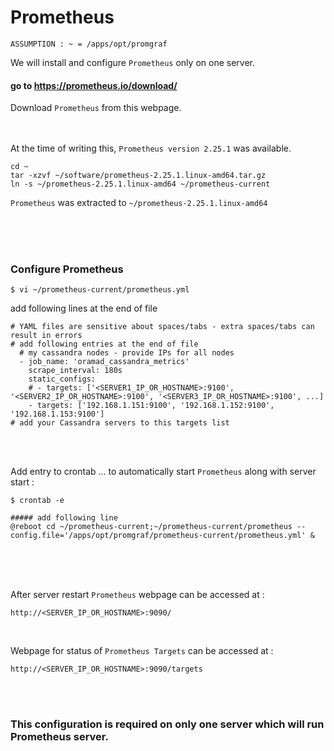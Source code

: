 # Prometheus

` ASSUMPTION : ~ = /apps/opt/promgraf `

We will install and configure ` Prometheus ` only on one server.

#### go to https://prometheus.io/download/

Download ` Prometheus ` from this webpage. <br><br><br>

At the time of writing this, ` Prometheus version 2.25.1 ` was available. <br>

```
cd ~
tar -xzvf ~/software/prometheus-2.25.1.linux-amd64.tar.gz
ln -s ~/prometheus-2.25.1.linux-amd64 ~/prometheus-current
```

` Prometheus ` was extracted to ` ~/prometheus-2.25.1.linux-amd64 `

<br><br><br>

### Configure Prometheus

```
$ vi ~/prometheus-current/prometheus.yml
```
add following lines at the end of file
```
# YAML files are sensitive about spaces/tabs - extra spaces/tabs can result in errors
# add following entries at the end of file
  # my cassandra nodes - provide IPs for all nodes
  - job_name: 'oramad_cassandra_metrics'
    scrape_interval: 180s
    static_configs:
    # - targets: ['<SERVER1_IP_OR_HOSTNAME>:9100', '<SERVER2_IP_OR_HOSTNAME>:9100', '<SERVER3_IP_OR_HOSTNAME>:9100', ...]
    - targets: ['192.168.1.151:9100', '192.168.1.152:9100', '192.168.1.153:9100']
# add your Cassandra servers to this targets list
```

<br><br>

Add entry to crontab ... to automatically start ` Prometheus ` along with server start :

```
$ crontab -e

##### add following line
@reboot	cd ~/prometheus-current;~/prometheus-current/prometheus --config.file='/apps/opt/promgraf/prometheus-current/prometheus.yml' &
```

<br><br><br>

After server restart ` Prometheus ` webpage can be accessed at :

```
http://<SERVER_IP_OR_HOSTNAME>:9090/
```

<br>

Webpage for status of ` Prometheus Targets ` can be accessed at :

```
http://<SERVER_IP_OR_HOSTNAME>:9090/targets
```

<br><br>

### This configuration is required on only one server which will run Prometheus server.

<br>


